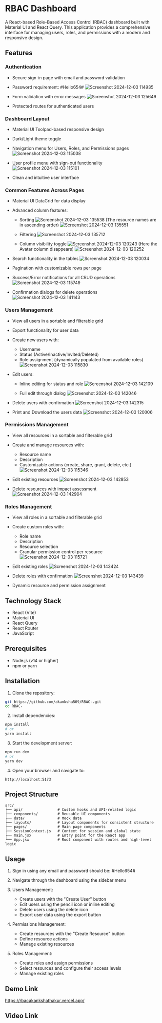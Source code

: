 # RBAC Dashboard

A React-based Role-Based Access Control (RBAC) dashboard built with Material UI and React Query. This application provides a comprehensive interface for managing users, roles, and permissions with a modern and responsive design.

## Features

### Authentication

- Secure sign-in page with email and password validation
- Password requirement: #Hello654#
  ![Screenshot 2024-12-03 114935](https://github.com/user-attachments/assets/15c69184-7214-41f2-8f42-b3ed97f97d48)

- Form validation with error messages
  ![Screenshot 2024-12-03 125649](https://github.com/user-attachments/assets/f2684d87-3297-4af2-89f9-9b469db27a48)

- Protected routes for authenticated users

### Dashboard Layout

- Material UI Toolpad-based responsive design
  
- Dark/Light theme toggle
- Navigation menu for Users, Roles, and Permissions pages
  ![Screenshot 2024-12-03 115038](https://github.com/user-attachments/assets/561c1251-bd12-4078-ad52-5fc542294c03)
  
- User profile menu with sign-out functionality
  ![Screenshot 2024-12-03 115101](https://github.com/user-attachments/assets/717a7cfd-58f4-419d-8206-f385436b9a5e)

- Clean and intuitive user interface

### Common Features Across Pages

- Material UI DataGrid for data display
- Advanced column features:
  - Sorting
    ![Screenshot 2024-12-03 135538](https://github.com/user-attachments/assets/c5654af0-4a78-4268-a749-a4e2c9fce99b)
    (The resource names are in ascending order)
    ![Screenshot 2024-12-03 135551](https://github.com/user-attachments/assets/e0796825-7727-4d6a-8c9f-63d52abcc7ff)
    
  - Filtering
    ![Screenshot 2024-12-03 135712](https://github.com/user-attachments/assets/2b665665-4d8e-47e9-8c70-8475d98ff1c4)

  - Column visibility toggle
    ![Screenshot 2024-12-03 120243](https://github.com/user-attachments/assets/b80f732a-6c26-475a-91a2-144ca2b8da57)
    (Here the Avatar column disappears)
    ![Screenshot 2024-12-03 120252](https://github.com/user-attachments/assets/fd3c9dbf-842c-4343-8f9a-772f4bb5fd61)
    
- Search functionality in the tables
  ![Screenshot 2024-12-03 120034](https://github.com/user-attachments/assets/a2a8b65b-709a-455a-a033-1d6ba50c4906)
  
- Pagination with customizable rows per page
- Success/Error notifications for all CRUD operations
  ![Screenshot 2024-12-03 115749](https://github.com/user-attachments/assets/d7a6eb5e-738c-445b-a7b5-6d34ee812f3d)
   
- Confirmation dialogs for delete operations
  ![Screenshot 2024-12-03 141143](https://github.com/user-attachments/assets/b8da2683-a73a-4e8c-b933-f5bbc6f9e5b2)

### Users Management

- View all users in a sortable and filterable grid
- Export functionality for user data
- Create new users with:
  - Username
  - Status (Active/Inactive/Invited/Deleted)
  - Role assignment (dynamically populated from available roles)
  ![Screenshot 2024-12-03 115830](https://github.com/user-attachments/assets/03f119e8-94e6-418a-ad26-4e04b120d2f8)

- Edit users:
  - Inline editing for status and role
    ![Screenshot 2024-12-03 142109](https://github.com/user-attachments/assets/96099fb2-e190-4b08-a9bd-b86c1519850d)
    
  - Full edit through dialog
    ![Screenshot 2024-12-03 142046](https://github.com/user-attachments/assets/f3be3574-008d-4cc7-95a6-f12f4dfecb87)

- Delete users with confirmation
  ![Screenshot 2024-12-03 142315](https://github.com/user-attachments/assets/5ad4d7a2-bef1-4904-b4d9-0878d55beafe)

- Print and Download the users data
  ![Screenshot 2024-12-03 120006](https://github.com/user-attachments/assets/54de684e-6a27-4b80-b153-439a1c77db32)

### Permissions Management

- View all resources in a sortable and filterable grid
- Create and manage resources with:
  - Resource name
  - Description
  - Customizable actions (create, share, grant, delete, etc.)
  ![Screenshot 2024-12-03 115346](https://github.com/user-attachments/assets/d805a069-46c1-4928-904e-451fbb068ffc)

- Edit existing resources
  ![Screenshot 2024-12-03 142853](https://github.com/user-attachments/assets/3954a2f6-cabe-4926-8e6c-bec7616c02ce)
  
- Delete resources with impact assessment
  ![Screenshot 2024-12-03 142904](https://github.com/user-attachments/assets/c53fd1b0-dc3e-446d-9d8c-58361734c722)

### Roles Management

- View all roles in a sortable and filterable grid
- Create custom roles with:
  - Role name
  - Description
  - Resource selection
  - Granular permission control per resource
  ![Screenshot 2024-12-03 115721](https://github.com/user-attachments/assets/1b3548a8-a71e-499f-b490-3d6adfe53dde)

- Edit existing roles
  ![Screenshot 2024-12-03 143424](https://github.com/user-attachments/assets/b8ea1e13-19ae-4543-b91b-12a94014ba44)

- Delete roles with confirmation
  ![Screenshot 2024-12-03 143439](https://github.com/user-attachments/assets/2d38450f-b69e-4b3b-99d4-6d258e9f742b)

- Dynamic resource and permission assignment
  

## Technology Stack

- React (Vite)
- Material UI
- React Query
- React Router
- JavaScript

## Prerequisites

- Node.js (v14 or higher)
- npm or yarn

## Installation

1. Clone the repository:

```bash
git https://github.com/akanksha509/RBAC-.git
cd RBAC-
```

2. Install dependencies:

```bash
npm install
# or
yarn install
```

3. Start the development server:

```bash
npm run dev
# or
yarn dev
```

4. Open your browser and navigate to:

```
http://localhost:5173
```

## Project Structure

```
src/
├── api/                # Custom hooks and API-related logic
├── components/         # Reusable UI components
├── data/               # Mock data 
├── layouts/            # Layout components for consistent structure
├── pages/              # Main page components
├── SessionContext.js   # Context for session and global state
├── main.jsx            # Entry point for the React app
└── App.jsx             # Root component with routes and high-level logic

```

## Usage

1. Sign in using any email and password should be: #Hello654#

2. Navigate through the dashboard using the sidebar menu

3. Users Management:

   - Create users with the "Create User" button
   - Edit users using the pencil icon or inline editing
   - Delete users using the delete icon
   - Export user data using the export button

4. Permissions Management:

   - Create resources with the "Create Resource" button
   - Define resource actions
   - Manage existing resources

5. Roles Management:
   - Create roles and assign permissions
   - Select resources and configure their access levels
   - Manage existing roles

## Demo Link 
https://rbacakankshathakur.vercel.app/

## Video Link 
